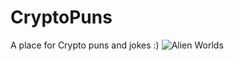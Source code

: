 # CryptoPuns
A place for Crypto puns and jokes :)
![Alien Worlds](https://user-images.githubusercontent.com/81191544/112063764-49f2a400-8b38-11eb-8d65-6dc907794bce.png)
